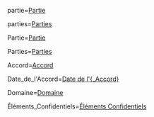 partie=<a href="#Frame.Among.Def.sec" class="definedterm">Partie</a>

parties=<a href="#Frame.Among.Def.sec" class="definedterm">Parties</a>

Partie=<a href="#Frame.Among.Def.sec" class="definedterm">Partie</a>

Parties=<a href="#Frame.Among.Def.sec" class="definedterm">Parties</a>

Accord=<a href="#Why.3.sec" class="definedterm">Accord</a>

Date_de_l'Accord=<a href="" class="definedterm">Date de l'{_Accord}</a>

Domaine=<a href="#Why.2.sec" class="definedterm">Domaine</a>

Éléments_Confidentiels=<a href="#Why.2.sec" class="definedterm">Éléments Confidentiels</a>